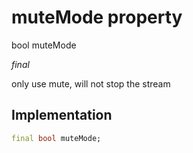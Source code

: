 


# muteMode property







bool muteMode
  
_<span class="feature">final</span>_



<p>only use mute, will not stop the stream</p>



## Implementation

```dart
final bool muteMode;
```







